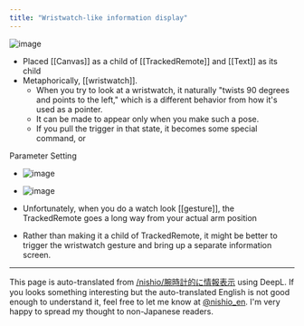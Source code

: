 ```yaml
---
title: "Wristwatch-like information display"
---
```


![image](https://gyazo.com/5b06e2cb82759898023164f06473075d/thumb/1000)

- Placed [[Canvas]] as a child of [[TrackedRemote]] and [[Text]] as its child
- Metaphorically, [[wristwatch]].
    - When you try to look at a wristwatch, it naturally "twists 90 degrees and points to the left," which is a different behavior from how it's used as a pointer.
    - It can be made to appear only when you make such a pose.
    - If you pull the trigger in that state, it becomes some special command, or

Parameter Setting
- ![image](https://gyazo.com/8070215d197db6213f49b192bdb41071/thumb/1000)
- ![image](https://gyazo.com/74fe45867fa42272f0a2a19e97f01c60/thumb/1000)

- Unfortunately, when you do a watch look [[gesture]], the TrackedRemote goes a long way from your actual arm position
- Rather than making it a child of TrackedRemote, it might be better to trigger the wristwatch gesture and bring up a separate information screen.

---
This page is auto-translated from [/nishio/腕時計的に情報表示](https://scrapbox.io/nishio/腕時計的に情報表示) using DeepL. If you looks something interesting but the auto-translated English is not good enough to understand it, feel free to let me know at [@nishio_en](https://twitter.com/nishio_en). I'm very happy to spread my thought to non-Japanese readers.